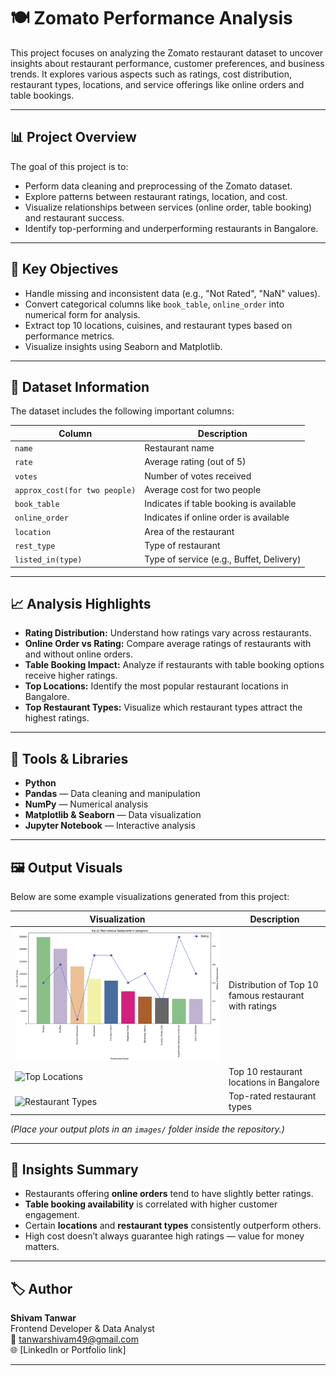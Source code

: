 # 🍽️ Zomato Performance Analysis

This project focuses on analyzing the Zomato restaurant dataset to uncover insights about restaurant performance, customer preferences, and business trends. It explores various aspects such as ratings, cost distribution, restaurant types, locations, and service offerings like online orders and table bookings.

---

## 📊 Project Overview

The goal of this project is to:
- Perform data cleaning and preprocessing of the Zomato dataset.
- Explore patterns between restaurant ratings, location, and cost.
- Visualize relationships between services (online order, table booking) and restaurant success.
- Identify top-performing and underperforming restaurants in Bangalore.

---

## 🧠 Key Objectives

- Handle missing and inconsistent data (e.g., "Not Rated", "NaN" values).
- Convert categorical columns like `book_table`, `online_order` into numerical form for analysis.
- Extract top 10 locations, cuisines, and restaurant types based on performance metrics.
- Visualize insights using Seaborn and Matplotlib.

---

## 📂 Dataset Information

The dataset includes the following important columns:

| Column | Description |
|--------|--------------|
| `name` | Restaurant name |
| `rate` | Average rating (out of 5) |
| `votes` | Number of votes received |
| `approx_cost(for two people)` | Average cost for two people |
| `book_table` | Indicates if table booking is available |
| `online_order` | Indicates if online order is available |
| `location` | Area of the restaurant |
| `rest_type` | Type of restaurant |
| `listed_in(type)` | Type of service (e.g., Buffet, Delivery) |

---

## 📈 Analysis Highlights

- **Rating Distribution:** Understand how ratings vary across restaurants.
- **Online Order vs Rating:** Compare average ratings of restaurants with and without online orders.
- **Table Booking Impact:** Analyze if restaurants with table booking options receive higher ratings.
- **Top Locations:** Identify the most popular restaurant locations in Bangalore.
- **Top Restaurant Types:** Visualize which restaurant types attract the highest ratings.

---

## 🧰 Tools & Libraries

- **Python**
- **Pandas** — Data cleaning and manipulation  
- **NumPy** — Numerical analysis  
- **Matplotlib & Seaborn** — Data visualization  
- **Jupyter Notebook** — Interactive analysis  

---

## 🖼️ Output Visuals

Below are some example visualizations generated from this project:

| Visualization | Description |
|----------------|-------------|
| ![Rating Distribution](https://github.com/r3d-slayer/Zomato_Performance_Analysis/blob/e8f7ae4a551a987c71aea0ee19ec6bb726da33e8/images/rating%20distribution.png) | Distribution of Top 10 famous restaurant with ratings |
| ![Top Locations](./images/top_locations.png) | Top 10 restaurant locations in Bangalore |
| ![Restaurant Types](./images/restaurant_types.png) | Top-rated restaurant types |

*(Place your output plots in an `images/` folder inside the repository.)*

---

## 📌 Insights Summary

- Restaurants offering **online orders** tend to have slightly better ratings.
- **Table booking availability** is correlated with higher customer engagement.
- Certain **locations** and **restaurant types** consistently outperform others.
- High cost doesn’t always guarantee high ratings — value for money matters.

---

## 🏷️ Author

**Shivam Tanwar**  
Frontend Developer & Data Analyst  
📧 tanwarshivam49@gmail.com  
🌐 [LinkedIn or Portfolio link]

---
